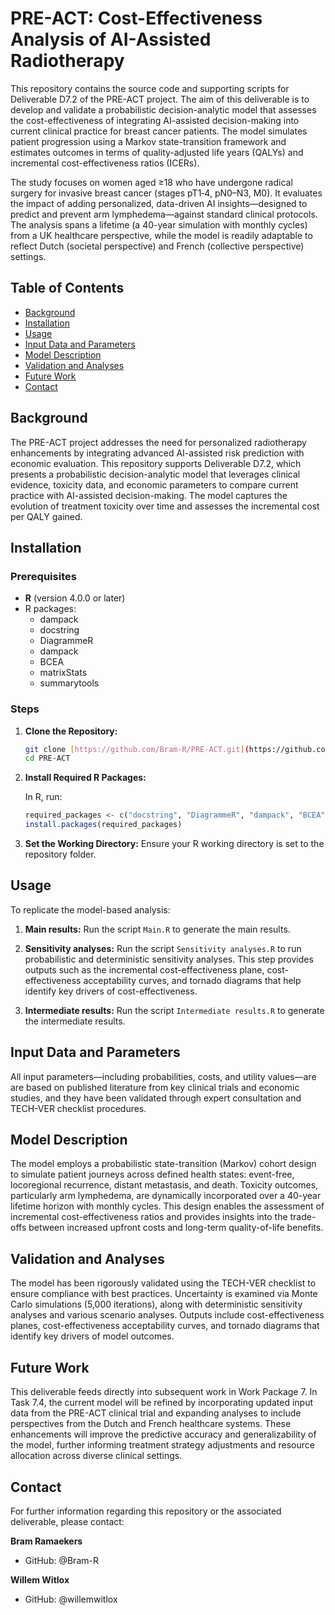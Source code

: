 # PRE-ACT: Cost-Effectiveness Analysis of AI-Assisted Radiotherapy

This repository contains the source code and supporting scripts for Deliverable D7.2 of the PRE-ACT project. The aim of this deliverable is to develop and validate a probabilistic decision-analytic model that assesses the cost-effectiveness of integrating AI-assisted decision-making into current clinical practice for breast cancer patients. The model simulates patient progression using a Markov state-transition framework and estimates outcomes in terms of quality-adjusted life years (QALYs) and incremental cost-effectiveness ratios (ICERs).

The study focuses on women aged ≥18 who have undergone radical surgery for invasive breast cancer (stages pT1‐4, pN0–N3, M0). It evaluates the impact of adding personalized, data-driven AI insights—designed to predict and prevent arm lymphedema—against standard clinical protocols. The analysis spans a lifetime (a 40-year simulation with monthly cycles) from a UK healthcare perspective, while the model is readily adaptable to reflect Dutch (societal perspective) and French (collective perspective) settings.

## Table of Contents

- [Background](#background)
- [Installation](#installation)
- [Usage](#usage)
- [Input Data and Parameters](#input-data-and-parameters)
- [Model Description](#model-description)
- [Validation and Analyses](#validation-and-analyses)
- [Future Work](#future-work)
- [Contact](#contact)

## Background

The PRE-ACT project addresses the need for personalized radiotherapy enhancements by integrating advanced AI-assisted risk prediction with economic evaluation. This repository supports Deliverable D7.2, which presents a probabilistic decision-analytic model that leverages clinical evidence, toxicity data, and economic parameters to compare current practice with AI-assisted decision-making. The model captures the evolution of treatment toxicity over time and assesses the incremental cost per QALY gained.

## Installation

### Prerequisites

- **R** (version 4.0.0 or later)
- R packages:
  - dampack
  - docstring
  - DiagrammeR
  - dampack
  - BCEA
  - matrixStats
  - summarytools

### Steps

1.  **Clone the Repository:**
    ```bash
    git clone [https://github.com/Bram-R/PRE-ACT.git](https://github.com/Bram-R/PRE-ACT.git)
    cd PRE-ACT
    ```
2.  **Install Required R Packages:**

    In R, run:
    ```r
    required_packages <- c("docstring", "DiagrammeR", "dampack", "BCEA", "matrixStats", "summarytools")
    install.packages(required_packages)
    ```
3.  **Set the Working Directory:**
    Ensure your R working directory is set to the repository folder.

## Usage

To replicate the model-based analysis:

1.  **Main results:**
    Run the script `Main.R` to generate the main results.

2.  **Sensitivity analyses:**
    Run the script `Sensitivity analyses.R` to run probabilistic and deterministic sensitivity analyses. This step provides outputs such as the incremental cost-effectiveness plane, cost-effectiveness acceptability curves, and tornado diagrams that help identify key drivers of cost-effectiveness.

3.  **Intermediate results:**
    Run the script `Intermediate results.R` to generate the intermediate results.

## Input Data and Parameters

All input parameters—including probabilities, costs, and utility values—are are based on published literature from key clinical trials and economic studies, and they have been validated through expert consultation and TECH-VER checklist procedures.

## Model Description

The model employs a probabilistic state-transition (Markov) cohort design to simulate patient journeys across defined health states: event-free, locoregional recurrence, distant metastasis, and death. Toxicity outcomes, particularly arm lymphedema, are dynamically incorporated over a 40-year lifetime horizon with monthly cycles. This design enables the assessment of incremental cost-effectiveness ratios and provides insights into the trade-offs between increased upfront costs and long-term quality-of-life benefits.

## Validation and Analyses

The model has been rigorously validated using the TECH-VER checklist to ensure compliance with best practices. Uncertainty is examined via Monte Carlo simulations (5,000 iterations), along with deterministic sensitivity analyses and various scenario analyses. Outputs include cost-effectiveness planes, cost-effectiveness acceptability curves, and tornado diagrams that identify key drivers of model outcomes.

## Future Work

This deliverable feeds directly into subsequent work in Work Package 7. In Task 7.4, the current model will be refined by incorporating updated input data from the PRE-ACT clinical trial and expanding analyses to include perspectives from the Dutch and French healthcare systems. These enhancements will improve the predictive accuracy and generalizability of the model, further informing treatment strategy adjustments and resource allocation across diverse clinical settings.

## Contact

For further information regarding this repository or the associated deliverable, please contact:

**Bram Ramaekers**
- GitHub: @Bram-R

**Willem Witlox**
- GitHub: @willemwitlox
